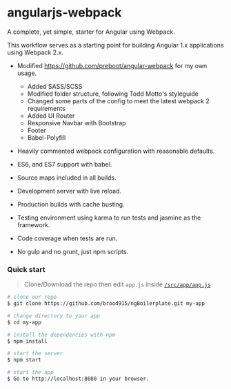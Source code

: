 # angularjs-webpack

A complete, yet simple, starter for Angular using Webpack.

This workflow serves as a starting point for building Angular 1.x applications using Webpack 2.x.

* Modified https://github.com/preboot/angular-webpack for my own usage.
    - Added SASS/SCSS
    - Modified folder structure, following Todd Motto's styleguide
    - Changed some parts of the config to meet the latest webpack 2 requirements
    - Added UI Router
    - Responsive Navbar with Bootstrap
    - Footer
    - Babel-Polyfill
    
* Heavily commented webpack configuration with reasonable defaults.
* ES6, and ES7 support with babel.
* Source maps included in all builds.
* Development server with live reload.
* Production builds with cache busting.
* Testing environment using karma to run tests and jasmine as the framework.
* Code coverage when tests are run.
* No gulp and no grunt, just npm scripts.



### Quick start

> Clone/Download the repo then edit `app.js` inside [`/src/app/app.js`](/src/app/app.js)

```bash
# clone our repo
$ git clone https://github.com/brood915/ngBoilerplate.git my-app

# change directory to your app
$ cd my-app

# install the dependencies with npm
$ npm install

# start the server
$ npm start

# start the app
$ Go to http://localhost:8080 in your browser.
```

